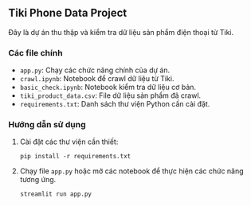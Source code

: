 ## Tiki Phone Data Project

Đây là dự án thu thập và kiểm tra dữ liệu sản phẩm điện thoại từ Tiki.

### Các file chính
- `app.py`: Chạy các chức năng chính của dự án.
- `crawl.ipynb`: Notebook để crawl dữ liệu từ Tiki.
- `basic_check.ipynb`: Notebook kiểm tra dữ liệu cơ bản.
- `tiki_product_data.csv`: File dữ liệu sản phẩm đã crawl.
- `requirements.txt`: Danh sách thư viện Python cần cài đặt.

### Hướng dẫn sử dụng
1. Cài đặt các thư viện cần thiết:
	```
	pip install -r requirements.txt
	```
2. Chạy file `app.py` hoặc mở các notebook để thực hiện các chức năng tương ứng.
  	```
	streamlit run app.py
	```
